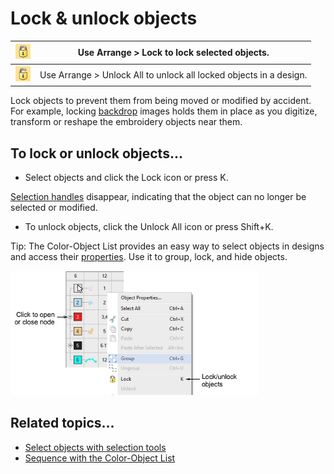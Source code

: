 # Lock & unlock objects

| ![Lock.png](assets/Lock.png)           | Use Arrange > Lock to lock selected objects.                       |
| -------------------------------------- | ------------------------------------------------------------------ |
| ![UnlockAll.png](assets/UnlockAll.png) | Use Arrange > Unlock All to unlock all locked objects in a design. |

Lock objects to prevent them from being moved or modified by accident. For example, locking [backdrop](../../glossary/glossary) images holds them in place as you digitize, transform or reshape the embroidery objects near them.

## To lock or unlock objects...

- Select objects and click the Lock icon or press K.

[Selection handles](../../glossary/glossary) disappear, indicating that the object can no longer be selected or modified.

- To unlock objects, click the Unlock All icon or press Shift+K.

Tip: The Color-Object List provides an easy way to select objects in designs and access their [properties](../../glossary/glossary). Use it to group, lock, and hide objects.

![combine00026.png](assets/combine00026.png)

## Related topics...

- [Select objects with selection tools](../../Basics/basics/Select_objects_with_selection_tools)
- [Sequence with the Color-Object List](Sequence_with_the_Color-Object_List)
